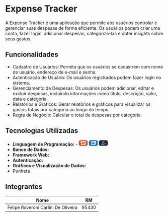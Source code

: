 # Expense Tracker

A Expense Tracker é uma aplicação que permite aos usuários controlar e gerenciar suas despesas de forma eficiente. Os usuários podem criar uma conta, fazer login, adicionar despesas, categorizá-las e obter insights sobre seus gastos.

## Funcionalidades

- Cadastro de Usuários: Permita que os usuários se cadastrem com nome de usuário, endereço de e-mail e senha.
- Autenticação de Usuário: Os usuários registrados podem fazer login no sistema.
- Gerenciamento de Despesas: Os usuários podem adicionar, editar e excluir despesas, incluindo informações como título, descrição, valor, data e categoria.
- Relatórios e Gráficos: Gerar relatórios e gráficos para visualizar os gastos totais por categoria ao longo do tempo.
- Regra de Negócio: Calcular o total de despesas por categoria.

## Tecnologias Utilizadas

- **Linguagem de Programação:** - <img src="https://github.com/tandpfun/skill-icons/blob/main/icons/HTML.svg" alt="Ícone do HTML" width="28" height="18"> <img src="https://github.com/tandpfun/skill-icons/blob/main/icons/CSS.svg" alt="Ícone do CSS" width="28" height="18"> <img src="https://github.com/tandpfun/skill-icons/blob/main/icons/Java-Dark.svg" alt="Ícone do Java" width="28" height="18">
- **Banco de Dados:** 
- **Framework Web:** 
- **Autenticação:** 
- **Gráficos e Visualização de Dados:**
- Punheta

## Integrantes

| Nome                | RM          |
|---------------------|----------------|
| Felipe Roveroni Carlini De Oliveira            | 95430  |

